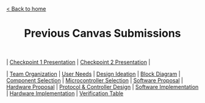 [< Back to home](./index.md)

<h1 align="center">Previous Canvas Submissions</h1>

&nbsp;

| [Checkpoint 1 Presentation](./checkpoint_1_presentation.md) | [Checkpoint 2 Presentation](./checkpoint_2_presentation.md) |

| [Team Organization](./Team-Organization.md) | [User Needs](./user-needs.md) | [Design Ideation](./design-ideation.md) | [Block Diagram](./block-diagram.md) | [Component Selection](./component-selection.md) | [Microcontroller Selection](./microcontroller-selection.md) | [Software Proposal](./software-proposal.md) | [Hardware Proposal](./hardware-proposal.md) | [Protocol & Controller Design](./protocol_and_controller_design.md) | [Software Implementation](./software_implementation.md) | [Hardware Implementation](./hardware_implementation.md) | [Verification Table](./verification_table.md)
